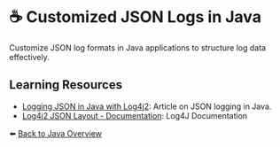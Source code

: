 # ☕ Customized JSON Logs in Java

Customize JSON log formats in Java applications to structure log data effectively.

## Learning Resources

- [Logging JSON in Java with Log4j2](https://dev.to/gauthierplm/how-to-output-log4j2-logs-as-json-5an3): Article on JSON logging in Java.
- [Log4j2 JSON Layout - Documentation](https://logging.apache.org/log4j/2.x/manual/json-template-layout.html): Log4J Documentation

⬅️ [Back to Java Overview](../../README.md#-java-fundamentals-and-oop)


